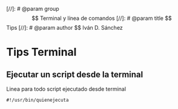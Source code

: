 [//]: # @param group $$ Terminal y línea de comandos
[//]: # @param title $$ Tips
[//]: # @param author $$ Iván D. Sánchez

# Tips Terminal

## Ejecutar un script desde la terminal

Linea para todo script ejecutado desde terminal
	
  
    #!/usr/bin/quienejecuta
